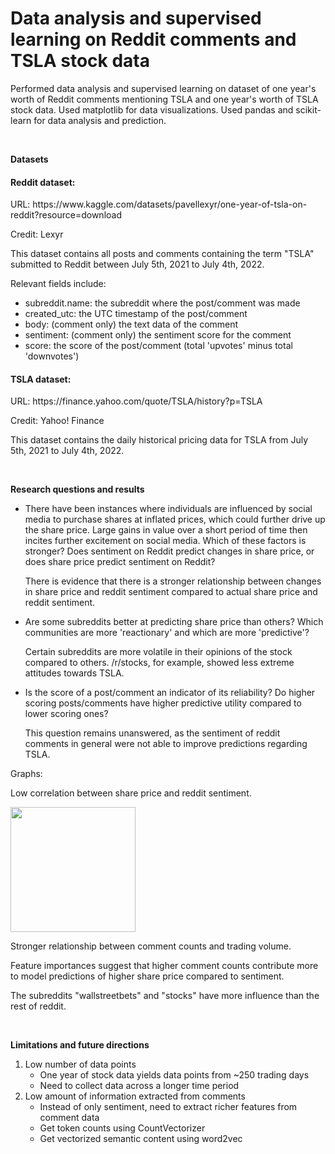 # Data analysis and supervised learning on Reddit comments and TSLA stock data
Performed data analysis and supervised learning on dataset of one year's worth of Reddit comments mentioning TSLA and one year's worth of TSLA stock data.
Used matplotlib for data visualizations.
Used pandas and scikit-learn for data analysis and prediction.

<p>&nbsp;</p>

**Datasets**

<h4>Reddit dataset:</h4>
URL: https://www.kaggle.com/datasets/pavellexyr/one-year-of-tsla-on-reddit?resource=download

Credit: Lexyr

This dataset contains all posts and comments containing the term "TSLA" submitted to Reddit between July 5th, 2021 to July 4th, 2022.

Relevant fields include:
- subreddit.name: the subreddit where the post/comment was made
- created_utc: the UTC timestamp of the post/comment
- body: (comment only) the text data of the comment
- sentiment: (comment only) the sentiment score for the comment
- score: the score of the post/comment (total 'upvotes' minus total 'downvotes')

<h4>TSLA dataset:</h4>
URL: https://finance.yahoo.com/quote/TSLA/history?p=TSLA

Credit: Yahoo! Finance

This dataset contains the daily historical pricing data for TSLA from July 5th, 2021 to July 4th, 2022.

<p>&nbsp;</p>

**Research questions and results**

- There have been instances where individuals are influenced by social media to purchase shares at inflated prices, which could further drive up the share price. Large gains in value over a short period of time then incites further excitement on social media. Which of these factors is stronger? Does sentiment on Reddit predict changes in share price, or does share price predict sentiment on Reddit?
  
    There is evidence that there is a stronger relationship between changes in share price and reddit sentiment compared to actual share price and reddit sentiment.

- Are some subreddits better at predicting share price than others? Which communities are more 'reactionary' and which are more 'predictive'?
  
    Certain subreddits are more volatile in their opinions of the stock compared to others. /r/stocks, for example, showed less extreme attitudes towards TSLA.

- Is the score of a post/comment an indicator of its reliability? Do higher scoring posts/comments have higher predictive utility compared to lower scoring ones?
  
    This question remains unanswered, as the sentiment of reddit comments in general were not able to improve predictions regarding TSLA.

Graphs:

Low correlation between share price and reddit sentiment.

<img src="https://github.com/chanjdaniel/sudovision/assets/97641190/9f11ad1a-7730-4978-8ac9-ef6e6da693ad" width="200">

Stronger relationship between comment counts and trading volume.

Feature importances suggest that higher comment counts contribute more to model predictions of higher share price compared to sentiment.

The subreddits "wallstreetbets" and "stocks" have more influence than the rest of reddit.

<p>&nbsp;</p>

**Limitations and future directions**
1. Low number of data points
   * One year of stock data yields data points from ~250 trading days
   * Need to collect data across a longer time period
2. Low amount of information extracted from comments
   * Instead of only sentiment, need to extract richer features from comment data
   * Get token counts using CountVectorizer
   * Get vectorized semantic content using word2vec
